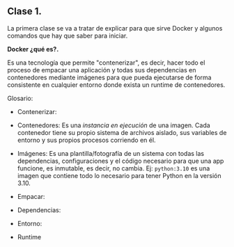 ## Clase 1.

La primera clase se va a tratar de explicar para que sirve Docker y algunos comandos 
que hay que saber para iniciar.

__Docker ¿qué es?.__

Es una tecnología que permite "contenerizar", es decir, hacer todo el proceso de empacar una
aplicación y todas sus dependencias en contenedores mediante imágenes para que pueda ejecutarse
de forma consistente en cualquier entorno donde exista un runtime de contenedores.

Glosario:

- Contenerizar:
  
- Contenedores: Es una _instancia en ejecución_ de una imagen. Cada contenedor tiene su propio sistema de archivos aislado, sus variables de entorno y sus propios procesos corriendo en él.
  
- Imágenes: Es una plantilla/fotografía de un sistema con todas las dependencias, configuraciones y el código necesario para que una app funcione, es inmutable, es decir, no cambia. Ej: `python:3.10` es una imagen que contiene todo lo necesario para tener Python en la versión 3.10.
  
- Empacar:
- Dependencias:
- Entorno:
- Runtime
